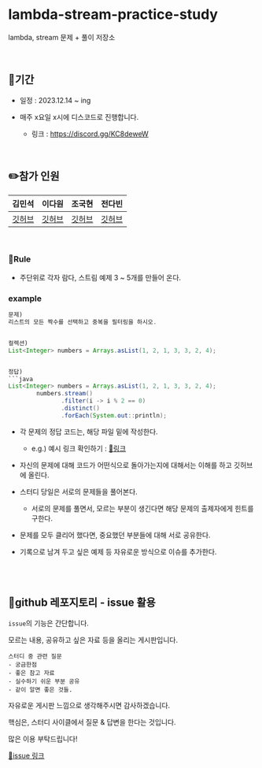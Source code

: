 # lambda-stream-practice-study

lambda, stream 문제 + 풀이 저장소




<br/>

## 🚀기간

- 일정 : 2023.12.14 ~ ing

- 매주 x요일 x시에 디스코드로 진행합니다.

    - 링크 : https://discord.gg/KC8deweW

<br/>

## ✏️참가 인원


| 김민석 | 이다원 | 조국현 | 전다빈
| --- | --- | --- | --- |
| [깃허브](https://github.com/mingseok) | [깃허브](https://github.com/dawonss) | [깃허브](https://github.com/epiphany1013) | [깃허브](https://github.com/BeenRepo) |



<br/>



### 🎯Rule

- 주단위로 각자 람다, 스트림 예제 3 ~ 5개를 만들어 온다.

### example

```java
문제) 
리스트의 모든 짝수를 선택하고 중복을 필터링을 하시오.


컬렉션) 
List<Integer> numbers = Arrays.asList(1, 2, 1, 3, 3, 2, 4);


정답) 
```java
List<Integer> numbers = Arrays.asList(1, 2, 1, 3, 3, 2, 4);
		numbers.stream()
		       .filter(i -> i % 2 == 0)
		       .distinct()
		       .forEach(System.out::println);
```

- 각 문제의 정답 코드는, 해당 파일 밑에 작성한다.

    - e.g.) 예시 링크 확인하기 : [📌링크](https://github.com/mingseok/lambda-stream-practice-study/blob/main/23.12_month/%EA%B9%80%EB%AF%BC%EC%84%9D/test.md)

- 자신의 문제에 대해 코드가 어떤식으로 돌아가는지에 대해서는 이해를 하고 깃허브에 올린다.

- 스터디 당일은 서로의 문제들을 풀어본다.

	- 서로의 문제를 풀면서, 모르는 부분이 생긴다면 해당 문제의 출제자에게 힌트를 구한다.

- 문제를 모두 클리어 했다면, 중요했던 부분들에 대해 서로 공유한다.

- 기록으로 남겨 두고 싶은 예제 등 자유로운 방식으로 이슈를 추가한다.



<br/><br/>


## 💬github 레포지토리 - issue 활용



`issue`의 기능은 간단합니다. 

모르는 내용, 공유하고 싶은 자료 등을 올리는 게시판입니다.

```
스터디 중 관련 질문
- 궁금한점
- 좋은 참고 자료
- 실수하기 쉬운 부분 공유
- 같이 알면 좋은 것들.
```
자유로운 게시판 느낌으로 생각해주시면 감사하겠습니다.


핵심은, 스터디 사이클에서 질문 & 답변을 한다는 것입니다.


많은 이용 부탁드립니다!

[📌issue 링크](https://github.com/mingseok/lambda-stream-practice-study/issues)




